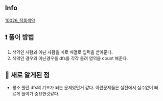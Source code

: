 ## Info
<a href="https://www.acmicpc.net/problem/10026" rel="nofollow">10026_적록색약</a>

## ❗ 풀이 방법
1. 색약인 사람과 아닌 사람을 따로 배열로 입력을 받아준다. 
2. 색약인 경우와 아닌경우를 dfs를 각각 돌려 영역을 count 해준다. 

## 🙂 새로 알게된 점

* 평소 풀던 dfs의 기초가 되는 문제였던거 같다. 이런문제들은 실전에서 실수없이 빠르게 풀이가 중요한것같다.  

